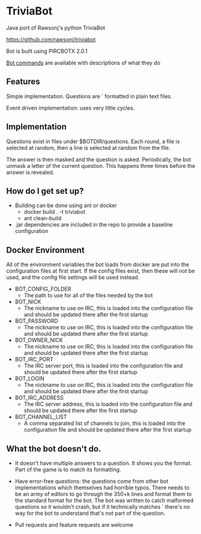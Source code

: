 TriviaBot
=========

Java port of Rawsonj's python TriviaBot

https://github.com/rawsonj/triviabot

Bot is built using PIRCBOTX 2.0.1

[Bot commands](Commands.md) are available with descriptions of what they do

Features
--------

Simple implementation. Questions are <string>`<string> formatted in plain text files.

Event driven implementation: uses very little cycles.

Implementation
--------------

Questions exist in files under $BOTDIR/questions.
Each round, a file is selected at random, then a line is selected at random from the file.

The answer is then masked and the question is asked. Periodically, the bot unmask a letter of the current question. This happens three times before the answer is revealed.

How do I get set up?
--------------
* Building can be done using ant or docker
  * docker build . -t triviabot
  * ant clean-build
* .jar dependencies are included in the repo to provide a baseline configuration

Docker Environment
------------------
All of the environment variables the bot loads from docker are put into the configuration files at first start. If the config files exist, then these will not be used, and the config file settings will be used instead.
* BOT_CONFIG_FOLDER
  * The path to use for all of the files needed by the bot
* BOT_NICK
  * The nickname to use on IRC, this is loaded into the configuration file and should be updated there after the first startup
* BOT_PASSWORD
  * The nickname to use on IRC, this is loaded into the configuration file and should be updated there after the first startup
* BOT_OWNER_NICK
  * The nickname to use on IRC, this is loaded into the configuration file and should be updated there after the first startup
* BOT_IRC_PORT
  * The IRC server port, this is loaded into the configuration file and should be updated there after the first startup
* BOT_LOGIN
  * The nickname to use on IRC, this is loaded into the configuration file and should be updated there after the first startup
* BOT_IRC_ADDRESS
  * The IRC server address, this is loaded into the configuration file and should be updated there after the first startup
* BOT_CHANNEL_LIST
  * A comma separated list of channels to join, this is loaded into the configuration file and should be updated there after the first startup

What the bot doesn't do.
------------------------

  * It doesn't have multiple answers to a question. It shows you the format. Part of the game is to match its formatting.

  * Have error-free questions: the questions come from other bot implementations which themselves had horrible typos.
There needs to be an army of editors to go through the 350+k lines and format them to the standard format for the bot.
The bot was written to catch malformed questions so it wouldn't crash, but if it technically matches <string>`<string>
there's no way for the bot to understand that's not part of the question.

  * Pull requests and feature requests are welcome

